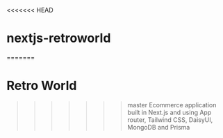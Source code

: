 <<<<<<< HEAD
# nextjs-retroworld
=======
# Retro World
>>>>>>> master
Ecommerce application built in Next.js and using App router, Tailwind CSS, DaisyUI, MongoDB and Prisma
